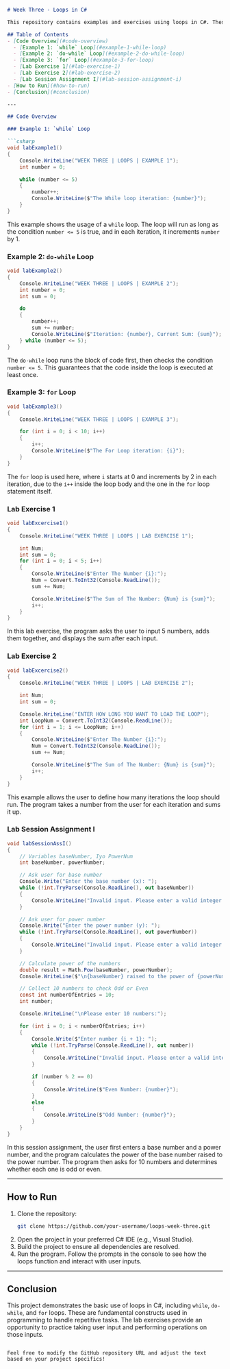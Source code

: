 ```markdown
# Week Three - Loops in C#

This repository contains examples and exercises using loops in C#. These examples demonstrate the `while`, `do-while`, `for` loops, and cover basic arithmetic operations as well as user input handling. The exercises also include examples of working with numbers, summing inputs, and identifying even and odd numbers.

## Table of Contents
- [Code Overview](#code-overview)
  - [Example 1: `while` Loop](#example-1-while-loop)
  - [Example 2: `do-while` Loop](#example-2-do-while-loop)
  - [Example 3: `for` Loop](#example-3-for-loop)
  - [Lab Exercise 1](#lab-exercise-1)
  - [Lab Exercise 2](#lab-exercise-2)
  - [Lab Session Assignment I](#lab-session-assignment-i)
- [How to Run](#how-to-run)
- [Conclusion](#conclusion)

---

## Code Overview

### Example 1: `while` Loop

```csharp
void labExample1()
{
    Console.WriteLine("WEEK THREE | LOOPS | EXAMPLE 1");
    int number = 0;

    while (number <= 5)
    {
        number++;
        Console.WriteLine($"The While loop iteration: {number}");
    }
}
```

This example shows the usage of a `while` loop. The loop will run as long as the condition `number <= 5` is true, and in each iteration, it increments `number` by 1.

### Example 2: `do-while` Loop

```csharp
void labExample2()
{
    Console.WriteLine("WEEK THREE | LOOPS | EXAMPLE 2");
    int number = 0;
    int sum = 0;

    do
    {
        number++;
        sum += number;
        Console.WriteLine($"Iteration: {number}, Current Sum: {sum}");
    } while (number <= 5);
}
```

The `do-while` loop runs the block of code first, then checks the condition `number <= 5`. This guarantees that the code inside the loop is executed at least once.

### Example 3: `for` Loop

```csharp
void labExample3()
{
    Console.WriteLine("WEEK THREE | LOOPS | EXAMPLE 3");

    for (int i = 0; i < 10; i++)
    {
        i++;
        Console.WriteLine($"The For Loop iteration: {i}");
    }
}
```

The `for` loop is used here, where `i` starts at 0 and increments by 2 in each iteration, due to the `i++` inside the loop body and the one in the `for` loop statement itself.

### Lab Exercise 1

```csharp
void labExcercise1()
{
    Console.WriteLine("WEEK THREE | LOOPS | LAB EXERCISE 1");

    int Num;
    int sum = 0;
    for (int i = 0; i < 5; i++)
    {
        Console.WriteLine($"Enter The Number {i}:");
        Num = Convert.ToInt32(Console.ReadLine());
        sum += Num;

        Console.WriteLine($"The Sum of The Number: {Num} is {sum}");
        i++;
    }
}
```

In this lab exercise, the program asks the user to input 5 numbers, adds them together, and displays the sum after each input.

### Lab Exercise 2

```csharp
void labExcercise2()
{
    Console.WriteLine("WEEK THREE | LOOPS | LAB EXERCISE 2");

    int Num;
    int sum = 0;

    Console.WriteLine("ENTER HOW LONG YOU WANT TO LOAD THE LOOP");
    int LoopNum = Convert.ToInt32(Console.ReadLine());
    for (int i = 1; i <= LoopNum; i++)
    {
        Console.WriteLine($"Enter The Number {i}:");
        Num = Convert.ToInt32(Console.ReadLine());
        sum += Num;

        Console.WriteLine($"The Sum of The Number: {Num} is {sum}");
        i++;
    }
}
```

This example allows the user to define how many iterations the loop should run. The program takes a number from the user for each iteration and sums it up.

### Lab Session Assignment I

```csharp
void labSessionAssI()
{
    // Variables baseNumber, Iyo PowerNum
    int baseNumber, powerNumber;

    // Ask user for base number 
    Console.Write("Enter the base number (x): ");
    while (!int.TryParse(Console.ReadLine(), out baseNumber))
    {
        Console.WriteLine("Invalid input. Please enter a valid integer for the base number.");
    }

    // Ask user for power number
    Console.Write("Enter the power number (y): ");
    while (!int.TryParse(Console.ReadLine(), out powerNumber))
    {
        Console.WriteLine("Invalid input. Please enter a valid integer for the power number.");
    }

    // Calculate power of the numbers
    double result = Math.Pow(baseNumber, powerNumber);
    Console.WriteLine($"\n{baseNumber} raised to the power of {powerNumber} is: {result}");

    // Collect 10 numbers to check Odd or Even
    const int numberOfEntries = 10;
    int number;

    Console.WriteLine("\nPlease enter 10 numbers:");

    for (int i = 0; i < numberOfEntries; i++)
    {
        Console.Write($"Enter number {i + 1}: ");
        while (!int.TryParse(Console.ReadLine(), out number))
        {
            Console.WriteLine("Invalid input. Please enter a valid integer.");
        }

        if (number % 2 == 0)
        {
            Console.WriteLine($"Even Number: {number}");
        }
        else
        {
            Console.WriteLine($"Odd Number: {number}");
        }
    }
}
```

In this session assignment, the user first enters a base number and a power number, and the program calculates the power of the base number raised to the power number. The program then asks for 10 numbers and determines whether each one is odd or even.

---

## How to Run

1. Clone the repository:
   ```bash
   git clone https://github.com/your-username/loops-week-three.git
   ```
2. Open the project in your preferred C# IDE (e.g., Visual Studio).
3. Build the project to ensure all dependencies are resolved.
4. Run the program. Follow the prompts in the console to see how the loops function and interact with user inputs.

---

## Conclusion

This project demonstrates the basic use of loops in C#, including `while`, `do-while`, and `for` loops. These are fundamental constructs used in programming to handle repetitive tasks. The lab exercises provide an opportunity to practice taking user input and performing operations on those inputs. 
```

Feel free to modify the GitHub repository URL and adjust the text based on your project specifics!
